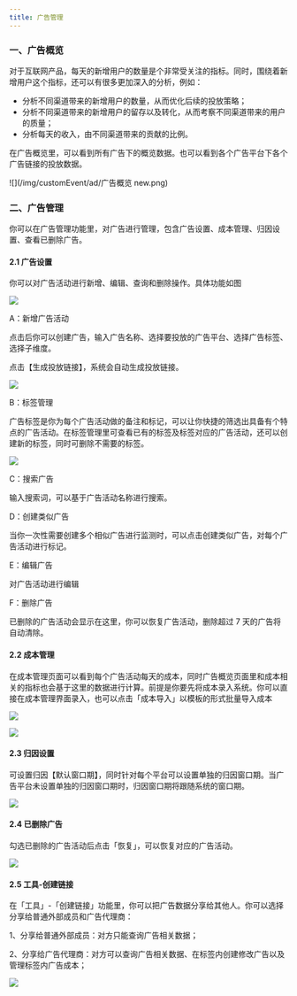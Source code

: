 ```yaml
---
title: 广告管理
---
```



### 一、广告概览

对于互联网产品，每天的新增用户的数量是个非常受关注的指标。同时，围绕着新增用户这个指标，还可以有很多更加深入的分析，例如：

- 分析不同渠道带来的新增用户的数量，从而优化后续的投放策略；
- 分析不同渠道带来的新增用户的留存以及转化，从而考察不同渠道带来的用户的质量；
- 分析每天的收入，由不同渠道带来的贡献的比例。

在广告概览里，可以看到所有广告下的概览数据。也可以看到各个广告平台下各个广告链接的投放数据。

![](/img/customEvent/ad/广告概览 new.png)

### 二、广告管理

你可以在广告管理功能里，对广告进行管理，包含广告设置、成本管理、归因设置、查看已删除广告。

#### 2.1 广告设置

你可以对广告活动进行新增、编辑、查询和删除操作。具体功能如图

![](/img/customEvent/ad/广告管理.png)

A：新增广告活动

点击后你可以创建广告，输入广告名称、选择要投放的广告平台、选择广告标签、选择子维度。

点击【生成投放链接】，系统会自动生成投放链接。

![](/img/customEvent/ad/新增广告.png)

B：标签管理

广告标签是你为每个广告活动做的备注和标记，可以让你快捷的筛选出具备有个特点的广告活动。在标签管理里可查看已有的标签及标签对应的广告活动，还可以创建新的标签，同时可删除不需要的标签。


![](/img/customEvent/ad/标签管理.png)

C：搜索广告

输入搜索词，可以基于广告活动名称进行搜索。

D：创建类似广告

当你一次性需要创建多个相似广告进行监测时，可以点击创建类似广告，对每个广告活动进行标记。

E：编辑广告

对广告活动进行编辑

F：删除广告

已删除的广告活动会显示在这里，你可以恢复广告活动，删除超过 7 天的广告将自动清除。

#### 2.2 成本管理

在成本管理页面可以看到每个广告活动每天的成本，同时广告概览页面里和成本相关的指标也会基于这里的数据进行计算。前提是你要先将成本录入系统。你可以直接在成本管理界面录入，也可以点击「成本导入」以模板的形式批量导入成本

![](/img/customEvent/ad/成本管理.png)

![](/img/customEvent/ad/上传成本.png)

#### 2.3 归因设置

可设置归因【默认窗口期】，同时针对每个平台可以设置单独的归因窗口期。当广告平台未设置单独的归因窗口期时，归因窗口期将跟随系统的窗口期。


![](/img/customEvent/ad/归因设置.png)

#### 2.4 已删除广告

勾选已删除的广告活动后点击「恢复」，可以恢复对应的广告活动。


![](/img/customEvent/ad/恢复广告.png)

#### 2.5 工具-创建链接

在「工具」-「创建链接」功能里，你可以把广告数据分享给其他人。你可以选择分享给普通外部成员和广告代理商：

1、分享给普通外部成员：对方只能查询广告相关数据；

2、分享给广告代理商：对方可以查询广告相关数据、在标签内创建修改广告以及管理标签内广告成本；


![](/img/customEvent/ad/创建链接.png)
